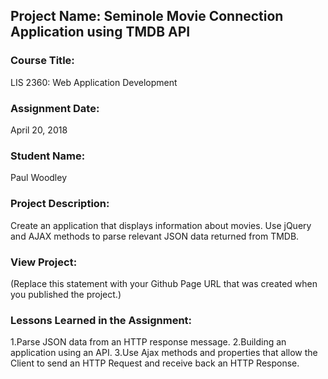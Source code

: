 ## Project Name:  Seminole Movie Connection Application using TMDB API

### Course Title:
LIS 2360:  Web Application Development

### Assignment Date:  
April 20, 2018

### Student Name:  
Paul Woodley

### Project Description:
Create an application that displays information about movies. Use jQuery and AJAX methods to parse relevant JSON data returned from TMDB.
### View Project:
(Replace this statement with your Github Page URL that was created when you 
 published the project.)

### Lessons Learned in the Assignment:
1.Parse JSON data from an HTTP response message. 
2.Building an application using an API.
3.Use Ajax methods and properties that allow the Client to send an HTTP Request and receive back an
HTTP Response.
